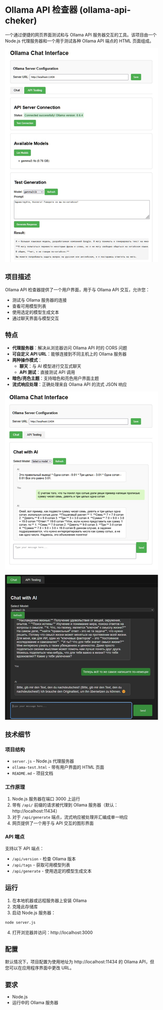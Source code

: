 # Ollama API 检查器 (ollama-api-cheker)

一个通过便捷的网页界面测试和与 Ollama API 服务器交互的工具。该项目由一个 Node.js 代理服务器和一个用于测试各种 Ollama API 端点的 HTML 页面组成。

![Ollama API 检查器界面](pic01.jpg)

## 项目描述

Ollama API 检查器提供了一个用户界面，用于与 Ollama API 交互，允许您：

- 测试与 Ollama 服务器的连接
- 查看可用模型列表
- 使用选定的模型生成文本
- 通过聊天界面与模型交互

## 特点

- **代理服务器**：解决从浏览器访问 Ollama API 时的 CORS 问题
- **可自定义 API URL**：能够连接到不同主机上的 Ollama 服务器
- **两种操作模式**：
  - **聊天**：与 AI 模型进行交互式聊天
  - **API 测试**：直接测试 API 调用
- **暗色/亮色主题**：支持暗色和亮色用户界面主题
- **流式响应处理**：正确处理来自 Ollama API 的流式 JSON 响应

![与模型的聊天界面演示](pic02.jpg)

![暗色主题界面](pic03.jpg)

## 技术细节

### 项目结构

- `server.js` - Node.js 代理服务器
- `ollama-test.html` - 带有用户界面的 HTML 页面
- `README.md` - 项目文档

### 工作原理

1. Node.js 服务器在端口 3000 上运行
2. 带有 `/api/` 前缀的请求被代理到 Ollama 服务器（默认：http://localhost:11434）
3. 对于 `/api/generate` 端点，流式响应被处理并汇编成单一响应
4. 网页提供了一个用于与 API 交互的图形界面

### API 端点

支持以下 API 端点：
- `/api/version` - 检查 Ollama 版本
- `/api/tags` - 获取可用模型列表
- `/api/generate` - 使用选定的模型生成文本

## 运行

1. 在本地机器或远程服务器上安装 Ollama
2. 克隆此存储库
3. 启动 Node.js 服务器：
```bash
node server.js
```
4. 打开浏览器并访问：http://localhost:3000

## 配置

默认情况下，项目配置为使用地址为 http://localhost:11434 的 Ollama API，但您可以在应用程序界面中更改 URL。

## 要求

- Node.js
- 运行中的 Ollama 服务器